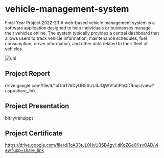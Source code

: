 # vehicle-management-system

Final Year Project 2022-23
A web-based vehicle management system is a software application designed to help
individuals or businesses manage their vehicles online. The system typically provides 
a central dashboard that allows users to track vehicle information, maintenance schedules, 
fuel consumption, driver information, and other data related to their fleet of vehicles.

![uni](https://github.com/garuda-coder/vehicle-management-system/assets/73305920/58baa540-99c2-4aa2-867c-d99ac6d229fe)

## Project Report
drive.google.com/file/d/1oDI6T76DyUB5SUU3JQjWVfa0PhQDRnqc/view?usp=share_link

## Project Presentation
bit.ly/rahulppt

## Project Certificate
https://drive.google.com/file/d/1oA33tJL0HyU3SB4gvl_dKoZGe0KsvOAD/view?usp=share_link


